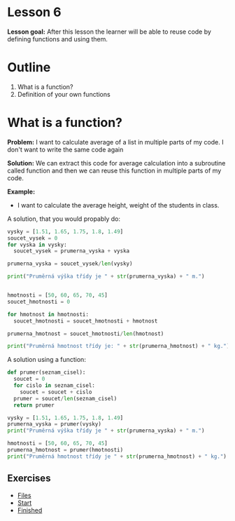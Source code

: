 # Lesson 6
**Lesson goal:** After this lesson the learner will be able to reuse code by defining functions and using them.

# Outline
1. What is a function?
2. Definition of your own functions

# What is a function?
**Problem:** I want to calculate average of a list in multiple parts of my code. I don't want to write the same code again

**Solution:** We can extract this code for average calculation into a subroutine called function and then we can reuse this function in multiple parts of my code.

**Example:**
* I want to calculate the average height, weight of the students in class.

A solution, that you would propably do:
```python
vysky = [1.51, 1.65, 1.75, 1.8, 1.49]
soucet_vysek = 0
for vyska in vysky:
  soucet_vysek = prumerna_vyska + vyska

prumerna_vyska = soucet_vysek/len(vysky)

print("Pruměrná výška třídy je " + str(prumerna_vyska) + " m.")


hmotnosti = [50, 60, 65, 70, 45]
soucet_hmotnosti = 0

for hmotnost in hmotnosti:
  soucet_hmotnosti = soucet_hmotnosti + hmotnost

prumerna_hmotnost = soucet_hmotnosti/len(hmotnost)  

print("Pruměrná hmotnost třídy je: " + str(prumerna_hmotnost) + " kg.")

```

A solution using a function:
```python
def prumer(seznam_cisel):
  soucet = 0
  for cislo in seznam_cisel:
    soucet = soucet + cislo
  prumer = soucet/len(seznam_cisel)
  return prumer

vysky = [1.51, 1.65, 1.75, 1.8, 1.49]
prumerna_vyska = prumer(vysky)
print("Pruměrná výška třídy je " + str(prumerna_vyska) + " m.")

hmotnosti = [50, 60, 65, 70, 45]
prumerna_hmotnost = prumer(hmotnosti)
print("Pruměrná hmotnost třídy je " + str(prumerna_hmotnost) + " kg.")

```

## Exercises
* [Files](../Exercises/Lesson_6)
* [Start](../Exercises/Lesson_6/lesson_6_start.md)
* [Finished](../Exercises/Lesson_6/lesson_6_finished.md)
